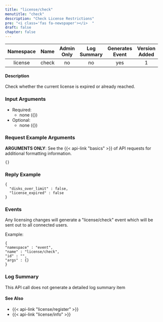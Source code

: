 ```yaml
---
title: "license/check"
menutitle: "check"
description: "Check License Restrictions"
pre: "<i class='fas fa-newspaper'></i>	"
draft: false
chapter: false
---
```


| Namespace | Name | Admin Only | Log Summary | Generates Event | Version Added
|:----------------:|:--------:|:--------:|:--------:|:--------:|:---:|
| license | check | no | no | yes | 1 |

#### Description
Check whether the current license is expired or already reached.

### Input Arguments
* Required:
   * none ({})
* Optional:
   * none ({})

### Request Example Arguments
**ARGUMENTS ONLY**: See the {{< api-link "basics" >}} of API requests for additional formatting information.

```
{}
```

### Reply Example
```
{
  "disks_over_limit" : false,
  "license_expired" : false
}
```

### Events
Any licensing changes will generate a "license/check" event which will be sent out to all connected users.

Example:
```
{
"namespace" : "event",
"name" : "license/check",
"id" : "",
"args" : {}
}
```

### Log Summary
This API call does not generate a detailed log summary item

#### See Also
* {{< api-link "license/register" >}}
* {{< api-link "license/info" >}}
